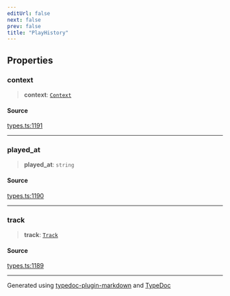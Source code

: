 ```yaml
---
editUrl: false
next: false
prev: false
title: "PlayHistory"
---
```


## Properties

### context

> **context**: [`Context`](/api/interfaces/context/)

#### Source

[types.ts:1191](https://github.com/fostertheweb/spotify-web-sdk/blob/eb6b780/src/types.ts#L1191)

***

### played\_at

> **played\_at**: `string`

#### Source

[types.ts:1190](https://github.com/fostertheweb/spotify-web-sdk/blob/eb6b780/src/types.ts#L1190)

***

### track

> **track**: [`Track`](/api/interfaces/track/)

#### Source

[types.ts:1189](https://github.com/fostertheweb/spotify-web-sdk/blob/eb6b780/src/types.ts#L1189)

***

Generated using [typedoc-plugin-markdown](https://www.npmjs.com/package/typedoc-plugin-markdown) and [TypeDoc](https://typedoc.org/)
